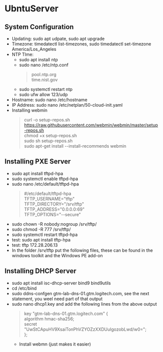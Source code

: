 # UbntuServer
## System Configuration
- Updating: sudo apt udpate, sudo apt upgrade
- Timezone: timedatectl list-timezones, sudo timedatectl set-timezone America/Los_Angeles
- NTP TIme:
  - sudo apt install ntp
  - sudo nano /etc/ntp.conf
    > pool.ntp.org<br>
    > time.nist.gov
  - sudo systemctl restart ntp
  - sudo ufw allow 123/udp
- Hostname:  sudo nano /etc/hostname
- IP Address: sudo nano /etc/netplan/50-cloud-init.yaml
- Installing webmin
  > curl -o setup-repos.sh https://raw.githubusercontent.com/webmin/webmin/master/setup-repos.sh<br>
  > chmod +x setup-repos.sh<br>
  > sudo sh setup-repos.sh<br>
  > sudo  apt-get install --install-recommends webmin<br>
## Installing PXE Server
- sudo apt install tftpd-hpa
- sudo systemctl enable tftpd-hpa
- sudo nano /etc/default/tftpd-hpa
   > #/etc/default/tftpd-hpa<br>
   > TFTP_USERNAME="tftp"<br>
   > TFTP_DIRECTORY="/srv/tftp"<br>
   > TFTP_ADDRESS="0.0.0.0:69"<br>
   > TFTP_OPTIONS="--secure"<br>
- sudo chown -R nobody:nogroup /srv/tftp/
- sudo chmod -R 777 /srv/tftp/
- sudo systemctl restart tftpd-hpa
- test: sudo apt install tftp-hpa
- test: tftp 172.28.206.13
- In the folder /srv/tftp put the following files, these can be found in the windows toolkit and the Windows PE add-on
## Installing DHCP Server
- sudo apt install isc-dhcp-server bind9 bind9utils
- cd /etc/bind
- sudo ddns-confgen gtm-lab-dns-01.gtm.logitech.com, see the next statement, you weel need part of that output
- sudo nano dhcp1.key and add the following lines from the above output
  > key "gtm-lab-dns-01.gtm.logitech.com" { <br>
  >          algorithm hmac-sha256;<br>
  >           secret "UwStCApuHV9XsaiTonPhVZYOZzXXDUuIgozobLwd/w0=";<br>
  > };
  - Install webmn (just makes it easier)
